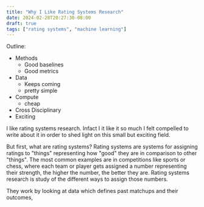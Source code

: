 ```yaml
---
title: "Why I Like Rating Systems Research"
date: 2024-02-28T20:27:30-08:00
draft: true
tags: ["rating systems", "machine learning"]
---
```


Outline:

* Methods
  * Good baselines
  * Good metrics
* Data
  * Keeps coming
  * pretty simple
* Compute
  * cheap
* Cross Disciplinary
* Exciting

I like rating systems research. Infact I it like it so much I felt compelled to write about it in order to shed light on this small but exciting field. 

But first, what are rating systems? Rating systems are systems for assigning ratings to "things" representing how "good" they are in comparison to other "things". The most common examples are in competitions like sports or chess, where each team or player gets assigned a number representing their strength, the higher the number, the better they are. Rating systems research is study of the different ways to assign those numbers. 

They work by looking at data which defines past matchups and their outcomes, 

